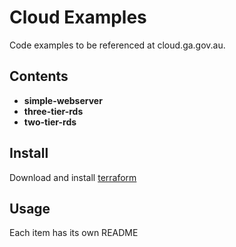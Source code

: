 # Cloud Examples

Code examples to be referenced at cloud.ga.gov.au.

## Contents
* **simple-webserver** 
* **three-tier-rds**
* **two-tier-rds**

## Install
Download and install [terraform](https://www.terraform.io/downloads.html)

## Usage
Each item has its own README